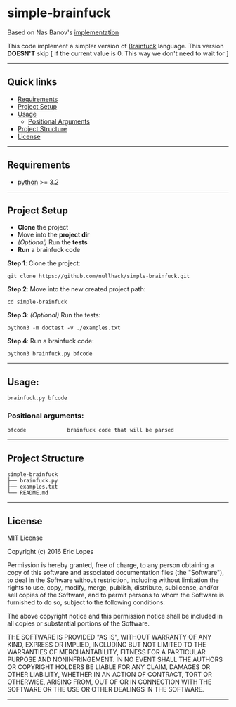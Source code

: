 # simple-brainfuck

Based on Nas Banov's [implementation](http://stackoverflow.com/questions/2588163/implementing-brainfuck-loops-in-an-interpreter#2588195)

This code implement a simpler version of [Brainfuck](https://en.wikipedia.org/wiki/Brainfuck) language. 
This version **DOESN'T** skip [ if the current value is 0. This way we don't need to wait for ]


----

## Quick links
- [Requirements](#requirements)
- [Project Setup](#project-setup)
- [Usage](#usage)
  - [Positional Arguments](#positional-arguments)
- [Project Structure](#project-structure)
- [License](#license)

----

## Requirements

* [python](https://www.python.org/download/releases/3.0/) >= 3.2

----

## Project Setup

* **Clone** the project
* Move into the **project dir**
* *(Optional)* Run the **tests**
* **Run** a brainfuck code

**Step 1**: Clone the project:

    git clone https://github.com/nullhack/simple-brainfuck.git

**Step 2**: Move into the new created project path:

    cd simple-brainfuck

**Step 3**: *(Optional)* Run the tests:

    python3 -m doctest -v ./examples.txt
    
**Step 4**: Run a brainfuck code:

    python3 brainfuck.py bfcode

----

## Usage: 

    brainfuck.py bfcode

### Positional arguments:

    bfcode             brainfuck code that will be parsed

----

## Project Structure

    simple-brainfuck
    ├── brainfuck.py
    ├── examples.txt
    └── README.md

----

## License

MIT License

Copyright (c) 2016 Eric Lopes

Permission is hereby granted, free of charge, to any person obtaining a copy
of this software and associated documentation files (the "Software"), to deal
in the Software without restriction, including without limitation the rights
to use, copy, modify, merge, publish, distribute, sublicense, and/or sell
copies of the Software, and to permit persons to whom the Software is
furnished to do so, subject to the following conditions:

The above copyright notice and this permission notice shall be included in all
copies or substantial portions of the Software.

THE SOFTWARE IS PROVIDED "AS IS", WITHOUT WARRANTY OF ANY KIND, EXPRESS OR
IMPLIED, INCLUDING BUT NOT LIMITED TO THE WARRANTIES OF MERCHANTABILITY,
FITNESS FOR A PARTICULAR PURPOSE AND NONINFRINGEMENT. IN NO EVENT SHALL THE
AUTHORS OR COPYRIGHT HOLDERS BE LIABLE FOR ANY CLAIM, DAMAGES OR OTHER
LIABILITY, WHETHER IN AN ACTION OF CONTRACT, TORT OR OTHERWISE, ARISING FROM,
OUT OF OR IN CONNECTION WITH THE SOFTWARE OR THE USE OR OTHER DEALINGS IN THE
SOFTWARE.

----

